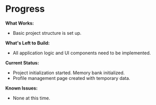 # Progress

**What Works:**
- Basic project structure is set up.

**What's Left to Build:**
- All application logic and UI components need to be implemented.

**Current Status:**
- Project initialization started. Memory bank initialized.
- Profile management page created with temporary data.

**Known Issues:**
- None at this time.
